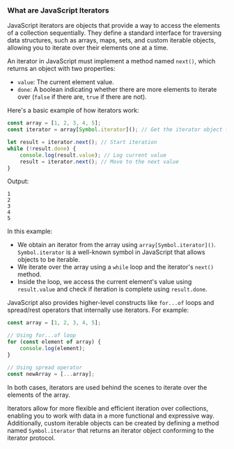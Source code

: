 ### What are JavaScript Iterators

JavaScript iterators are objects that provide a way to access the elements of a collection sequentially. They define a standard interface for traversing data structures, such as arrays, maps, sets, and custom iterable objects, allowing you to iterate over their elements one at a time.

An iterator in JavaScript must implement a method named `next()`, which returns an object with two properties:

- `value`: The current element value.
- `done`: A boolean indicating whether there are more elements to iterate over (`false` if there are, `true` if there are not).

Here's a basic example of how iterators work:

```javascript
const array = [1, 2, 3, 4, 5];
const iterator = array[Symbol.iterator](); // Get the iterator object from the array

let result = iterator.next(); // Start iteration
while (!result.done) {
    console.log(result.value); // Log current value
    result = iterator.next(); // Move to the next value
}
```

Output:

```
1
2
3
4
5
```

In this example:

- We obtain an iterator from the array using `array[Symbol.iterator]()`. `Symbol.iterator` is a well-known symbol in JavaScript that allows objects to be iterable.
- We iterate over the array using a `while` loop and the iterator's `next()` method.
- Inside the loop, we access the current element's value using `result.value` and check if iteration is complete using `result.done`.

JavaScript also provides higher-level constructs like `for...of` loops and spread/rest operators that internally use iterators. For example:

```javascript
const array = [1, 2, 3, 4, 5];

// Using for...of loop
for (const element of array) {
    console.log(element);
}

// Using spread operator
const newArray = [...array];

```

In both cases, iterators are used behind the scenes to iterate over the elements of the array.

Iterators allow for more flexible and efficient iteration over collections, enabling you to work with data in a more functional and expressive way. Additionally, custom iterable objects can be created by defining a method named `Symbol.iterator` that returns an iterator object conforming to the iterator protocol.